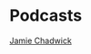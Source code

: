 # Podcasts

[Jamie Chadwick](https://podcasts.apple.com/us/podcast/pardon-my-take/id1089022756?i=1000543610791)
